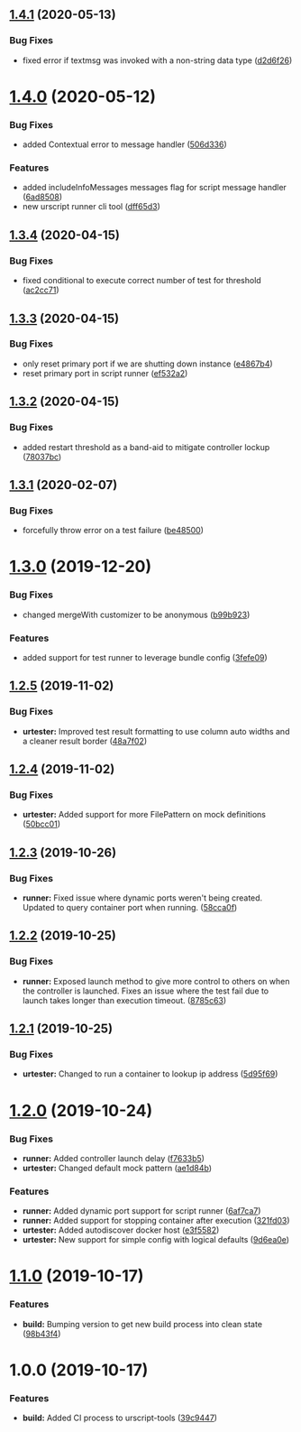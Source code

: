## [1.4.1](https://github.com/Hirebotics/urscript-tools/compare/v1.4.0...v1.4.1) (2020-05-13)


### Bug Fixes

* fixed error if textmsg was invoked with a non-string data type ([d2d6f26](https://github.com/Hirebotics/urscript-tools/commit/d2d6f26fa4d622e88372069dbd7d4c5d21171a0c))

# [1.4.0](https://github.com/Hirebotics/urscript-tools/compare/v1.3.4...v1.4.0) (2020-05-12)


### Bug Fixes

* added Contextual error to message handler ([506d336](https://github.com/Hirebotics/urscript-tools/commit/506d336))


### Features

* added includeInfoMessages messages flag for script message handler ([6ad8508](https://github.com/Hirebotics/urscript-tools/commit/6ad8508))
* new urscript runner cli tool ([dff65d3](https://github.com/Hirebotics/urscript-tools/commit/dff65d3))

## [1.3.4](https://github.com/Hirebotics/urscript-tools/compare/v1.3.3...v1.3.4) (2020-04-15)


### Bug Fixes

* fixed conditional to execute correct number of test for threshold ([ac2cc71](https://github.com/Hirebotics/urscript-tools/commit/ac2cc71))

## [1.3.3](https://github.com/Hirebotics/urscript-tools/compare/v1.3.2...v1.3.3) (2020-04-15)


### Bug Fixes

* only reset primary port if we are shutting down instance ([e4867b4](https://github.com/Hirebotics/urscript-tools/commit/e4867b4))
* reset primary port in script runner ([ef532a2](https://github.com/Hirebotics/urscript-tools/commit/ef532a2))

## [1.3.2](https://github.com/Hirebotics/urscript-tools/compare/v1.3.1...v1.3.2) (2020-04-15)


### Bug Fixes

* added restart threshold as a band-aid to mitigate controller lockup ([78037bc](https://github.com/Hirebotics/urscript-tools/commit/78037bc))

## [1.3.1](https://github.com/Hirebotics/urscript-tools/compare/v1.3.0...v1.3.1) (2020-02-07)


### Bug Fixes

* forcefully throw error on a test failure ([be48500](https://github.com/Hirebotics/urscript-tools/commit/be48500))

# [1.3.0](https://github.com/Hirebotics/urscript-tools/compare/v1.2.5...v1.3.0) (2019-12-20)


### Bug Fixes

* changed mergeWith customizer to be anonymous ([b99b923](https://github.com/Hirebotics/urscript-tools/commit/b99b923))


### Features

* added support for test runner to leverage bundle config ([3fefe09](https://github.com/Hirebotics/urscript-tools/commit/3fefe09))

## [1.2.5](https://github.com/Hirebotics/urscript-tools/compare/v1.2.4...v1.2.5) (2019-11-02)


### Bug Fixes

* **urtester:** Improved test result formatting to use column auto widths and a cleaner result border ([48a7f02](https://github.com/Hirebotics/urscript-tools/commit/48a7f02))

## [1.2.4](https://github.com/Hirebotics/urscript-tools/compare/v1.2.3...v1.2.4) (2019-11-02)


### Bug Fixes

* **urtester:** Added support for more FilePattern on mock definitions ([50bcc01](https://github.com/Hirebotics/urscript-tools/commit/50bcc01))

## [1.2.3](https://github.com/Hirebotics/urscript-tools/compare/v1.2.2...v1.2.3) (2019-10-26)


### Bug Fixes

* **runner:** Fixed issue where dynamic ports weren't being created. Updated to query container port when running. ([58cca0f](https://github.com/Hirebotics/urscript-tools/commit/58cca0f))

## [1.2.2](https://github.com/Hirebotics/urscript-tools/compare/v1.2.1...v1.2.2) (2019-10-25)


### Bug Fixes

* **runner:** Exposed launch method to give more control to others on when the controller is launched. Fixes an issue where the test fail due to launch takes longer than execution timeout. ([8785c63](https://github.com/Hirebotics/urscript-tools/commit/8785c63))

## [1.2.1](https://github.com/Hirebotics/urscript-tools/compare/v1.2.0...v1.2.1) (2019-10-25)


### Bug Fixes

* **urtester:** Changed to run a container to lookup ip address ([5d95f69](https://github.com/Hirebotics/urscript-tools/commit/5d95f69))

# [1.2.0](https://github.com/Hirebotics/urscript-tools/compare/v1.1.0...v1.2.0) (2019-10-24)


### Bug Fixes

* **runner:** Added controller launch delay ([f7633b5](https://github.com/Hirebotics/urscript-tools/commit/f7633b5))
* **urtester:** Changed default mock pattern ([ae1d84b](https://github.com/Hirebotics/urscript-tools/commit/ae1d84b))


### Features

* **runner:** Added dynamic port support for script runner ([6af7ca7](https://github.com/Hirebotics/urscript-tools/commit/6af7ca7))
* **runner:** Added support for stopping container after execution ([321fd03](https://github.com/Hirebotics/urscript-tools/commit/321fd03))
* **urtester:** Added autodiscover docker host ([e3f5582](https://github.com/Hirebotics/urscript-tools/commit/e3f5582))
* **urtester:** New support for simple config with logical defaults ([9d6ea0e](https://github.com/Hirebotics/urscript-tools/commit/9d6ea0e))

# [1.1.0](https://github.com/Hirebotics/urscript-tools/compare/v1.0.0...v1.1.0) (2019-10-17)


### Features

* **build:** Bumping version to get new build process into clean state ([98b43f4](https://github.com/Hirebotics/urscript-tools/commit/98b43f4))

# 1.0.0 (2019-10-17)


### Features

* **build:** Added CI process to urscript-tools ([39c9447](https://github.com/Hirebotics/urscript-tools/commit/39c9447))
